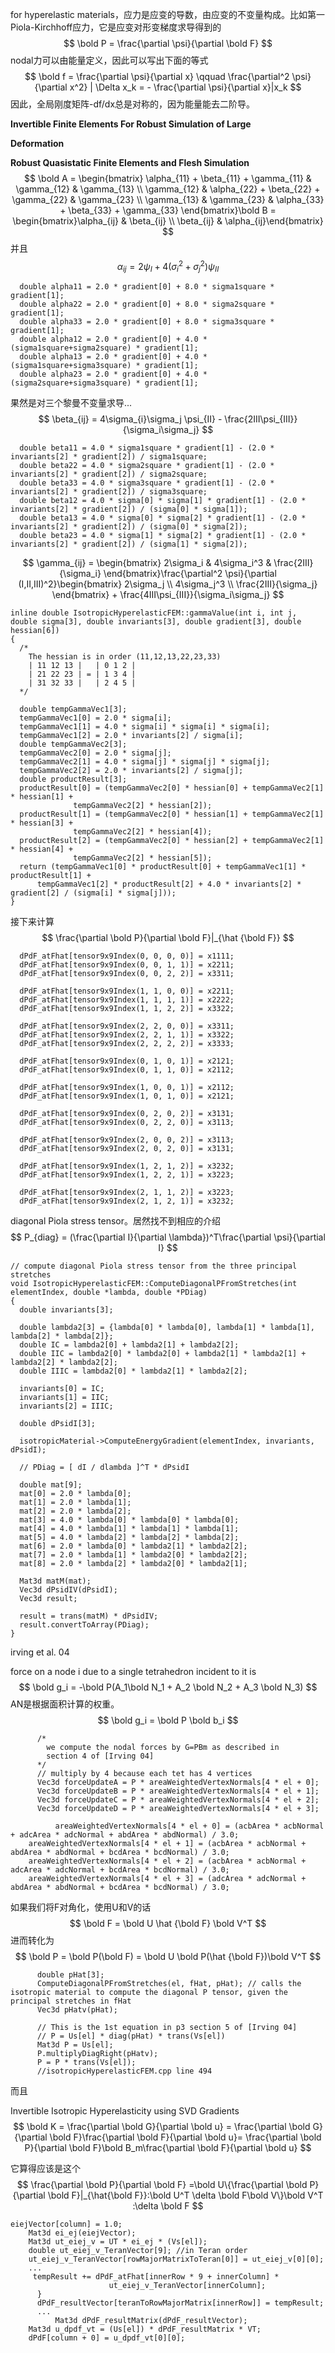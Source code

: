 for hyperelastic materials，应力是应变的导数，由应变的不变量构成。比如第一Piola-Kirchhoff应力，它是应变对形变梯度求导得到的
$$
\bold P = \frac{\partial \psi}{\partial \bold F}
$$
nodal力可以由能量定义，因此可以写出下面的等式
$$
\bold f = \frac{\partial \psi}{\partial x} \qquad \frac{\partial^2 \psi}{\partial x^2} | \Delta x_k = - \frac{\partial \psi}{\partial x}|x_k
$$
因此，全局刚度矩阵-df/dx总是对称的，因为能量能去二阶导。

**Invertible Finite Elements For Robust Simulation of Large**

**Deformation**

**Robust Quasistatic Finite Elements and Flesh Simulation**
$$
\bold A = \begin{bmatrix} \alpha_{11} + \beta_{11} + \gamma_{11} & \gamma_{12} & \gamma_{13} \\ \gamma_{12} & \alpha_{22} + \beta_{22} + \gamma_{22} & \gamma_{23} \\ \gamma_{13} & \gamma_{23} & \alpha_{33} + \beta_{33} + \gamma_{33} \end{bmatrix}\bold B = \begin{bmatrix}\alpha_{ij} & \beta_{ij} \\ \beta_{ij} & \alpha_{ij}\end{bmatrix}
$$
并且
$$
\alpha_{ij} = 2\psi_I + 4(\sigma^2_i + \sigma_j^2)\psi_{II}
$$

```
  double alpha11 = 2.0 * gradient[0] + 8.0 * sigma1square * gradient[1];
  double alpha22 = 2.0 * gradient[0] + 8.0 * sigma2square * gradient[1];
  double alpha33 = 2.0 * gradient[0] + 8.0 * sigma3square * gradient[1];
  double alpha12 = 2.0 * gradient[0] + 4.0 * (sigma1square+sigma2square) * gradient[1];
  double alpha13 = 2.0 * gradient[0] + 4.0 * (sigma1square+sigma3square) * gradient[1];
  double alpha23 = 2.0 * gradient[0] + 4.0 * (sigma2square+sigma3square) * gradient[1];
```

果然是对三个黎曼不变量求导...
$$
\beta_{ij} = 4\sigma_{i}\sigma_j \psi_{II} - \frac{2III\psi_{III}}{\sigma_i\sigma_j}
$$

```
  double beta11 = 4.0 * sigma1square * gradient[1] - (2.0 * invariants[2] * gradient[2]) / sigma1square;
  double beta22 = 4.0 * sigma2square * gradient[1] - (2.0 * invariants[2] * gradient[2]) / sigma2square;
  double beta33 = 4.0 * sigma3square * gradient[1] - (2.0 * invariants[2] * gradient[2]) / sigma3square;
  double beta12 = 4.0 * sigma[0] * sigma[1] * gradient[1] - (2.0 * invariants[2] * gradient[2]) / (sigma[0] * sigma[1]);
  double beta13 = 4.0 * sigma[0] * sigma[2] * gradient[1] - (2.0 * invariants[2] * gradient[2]) / (sigma[0] * sigma[2]);
  double beta23 = 4.0 * sigma[1] * sigma[2] * gradient[1] - (2.0 * invariants[2] * gradient[2]) / (sigma[1] * sigma[2]);
```

$$
\gamma_{ij} = \begin{bmatrix} 2\sigma_i & 4\sigma_i^3 & \frac{2III}{\sigma_i} \end{bmatrix}\frac{\partial^2 \psi}{\partial (I,II,III)^2}\begin{bmatrix} 2\sigma_j \\ 4\sigma_j^3 \\ \frac{2III}{\sigma_j} \end{bmatrix} + \frac{4III\psi_{III}}{\sigma_i\sigma_j}
$$

```
inline double IsotropicHyperelasticFEM::gammaValue(int i, int j, double sigma[3], double invariants[3], double gradient[3], double hessian[6])
{
  /*
    The hessian is in order (11,12,13,22,23,33)
    | 11 12 13 |   | 0 1 2 |
    | 21 22 23 | = | 1 3 4 |
    | 31 32 33 |   | 2 4 5 |
  */

  double tempGammaVec1[3];
  tempGammaVec1[0] = 2.0 * sigma[i];
  tempGammaVec1[1] = 4.0 * sigma[i] * sigma[i] * sigma[i];
  tempGammaVec1[2] = 2.0 * invariants[2] / sigma[i];
  double tempGammaVec2[3];
  tempGammaVec2[0] = 2.0 * sigma[j];
  tempGammaVec2[1] = 4.0 * sigma[j] * sigma[j] * sigma[j];
  tempGammaVec2[2] = 2.0 * invariants[2] / sigma[j];
  double productResult[3];
  productResult[0] = (tempGammaVec2[0] * hessian[0] + tempGammaVec2[1] * hessian[1] + 
		      tempGammaVec2[2] * hessian[2]);
  productResult[1] = (tempGammaVec2[0] * hessian[1] + tempGammaVec2[1] * hessian[3] + 
		      tempGammaVec2[2] * hessian[4]);
  productResult[2] = (tempGammaVec2[0] * hessian[2] + tempGammaVec2[1] * hessian[4] + 
		      tempGammaVec2[2] * hessian[5]);
  return (tempGammaVec1[0] * productResult[0] + tempGammaVec1[1] * productResult[1] +
	  tempGammaVec1[2] * productResult[2] + 4.0 * invariants[2] * gradient[2] / (sigma[i] * sigma[j]));
}
```

接下来计算
$$
\frac{\partial \bold P}{\partial \bold F}|_{\hat {\bold F}}
$$

```
  dPdF_atFhat[tensor9x9Index(0, 0, 0, 0)] = x1111;
  dPdF_atFhat[tensor9x9Index(0, 0, 1, 1)] = x2211;
  dPdF_atFhat[tensor9x9Index(0, 0, 2, 2)] = x3311;

  dPdF_atFhat[tensor9x9Index(1, 1, 0, 0)] = x2211;
  dPdF_atFhat[tensor9x9Index(1, 1, 1, 1)] = x2222;
  dPdF_atFhat[tensor9x9Index(1, 1, 2, 2)] = x3322;

  dPdF_atFhat[tensor9x9Index(2, 2, 0, 0)] = x3311;
  dPdF_atFhat[tensor9x9Index(2, 2, 1, 1)] = x3322;
  dPdF_atFhat[tensor9x9Index(2, 2, 2, 2)] = x3333;

  dPdF_atFhat[tensor9x9Index(0, 1, 0, 1)] = x2121;
  dPdF_atFhat[tensor9x9Index(0, 1, 1, 0)] = x2112;

  dPdF_atFhat[tensor9x9Index(1, 0, 0, 1)] = x2112;
  dPdF_atFhat[tensor9x9Index(1, 0, 1, 0)] = x2121;

  dPdF_atFhat[tensor9x9Index(0, 2, 0, 2)] = x3131;
  dPdF_atFhat[tensor9x9Index(0, 2, 2, 0)] = x3113;

  dPdF_atFhat[tensor9x9Index(2, 0, 0, 2)] = x3113;
  dPdF_atFhat[tensor9x9Index(2, 0, 2, 0)] = x3131;

  dPdF_atFhat[tensor9x9Index(1, 2, 1, 2)] = x3232;
  dPdF_atFhat[tensor9x9Index(1, 2, 2, 1)] = x3223;

  dPdF_atFhat[tensor9x9Index(2, 1, 1, 2)] = x3223;
  dPdF_atFhat[tensor9x9Index(2, 1, 2, 1)] = x3232;

```

diagonal Piola stress tensor。居然找不到相应的介绍
$$
P_{diag} = (\frac{\partial I}{\partial \lambda})^T\frac{\partial \psi}{\partial I}
$$

```
// compute diagonal Piola stress tensor from the three principal stretches
void IsotropicHyperelasticFEM::ComputeDiagonalPFromStretches(int elementIndex, double *lambda, double *PDiag)
{
  double invariants[3];

  double lambda2[3] = {lambda[0] * lambda[0], lambda[1] * lambda[1], lambda[2] * lambda[2]};
  double IC = lambda2[0] + lambda2[1] + lambda2[2];
  double IIC = lambda2[0] * lambda2[0] + lambda2[1] * lambda2[1] + lambda2[2] * lambda2[2];
  double IIIC = lambda2[0] * lambda2[1] * lambda2[2];

  invariants[0] = IC;
  invariants[1] = IIC;
  invariants[2] = IIIC;

  double dPsidI[3];

  isotropicMaterial->ComputeEnergyGradient(elementIndex, invariants, dPsidI);

  // PDiag = [ dI / dlambda ]^T * dPsidI

  double mat[9];
  mat[0] = 2.0 * lambda[0];
  mat[1] = 2.0 * lambda[1];
  mat[2] = 2.0 * lambda[2];
  mat[3] = 4.0 * lambda[0] * lambda[0] * lambda[0];
  mat[4] = 4.0 * lambda[1] * lambda[1] * lambda[1];
  mat[5] = 4.0 * lambda[2] * lambda[2] * lambda[2];
  mat[6] = 2.0 * lambda[0] * lambda2[1] * lambda2[2];
  mat[7] = 2.0 * lambda[1] * lambda2[0] * lambda2[2];
  mat[8] = 2.0 * lambda[2] * lambda2[0] * lambda2[1];

  Mat3d matM(mat);
  Vec3d dPsidIV(dPsidI);
  Vec3d result;

  result = trans(matM) * dPsidIV;
  result.convertToArray(PDiag);
}
```

irving et al. 04

force on a node i due to a single tetrahedron incident to it is
$$
\bold g_i = -\bold P(A_1\bold N_1 + A_2 \bold N_2 + A_3 \bold N_3)
$$
AN是根据面积计算的权重。
$$
\bold g_i = \bold P \bold b_i
$$

```
      /*
        we compute the nodal forces by G=PBm as described in 
        section 4 of [Irving 04]
      */
      // multiply by 4 because each tet has 4 vertices
      Vec3d forceUpdateA = P * areaWeightedVertexNormals[4 * el + 0];
      Vec3d forceUpdateB = P * areaWeightedVertexNormals[4 * el + 1];
      Vec3d forceUpdateC = P * areaWeightedVertexNormals[4 * el + 2];
      Vec3d forceUpdateD = P * areaWeightedVertexNormals[4 * el + 3];
      
          areaWeightedVertexNormals[4 * el + 0] = (acbArea * acbNormal + adcArea * adcNormal + abdArea * abdNormal) / 3.0;
    areaWeightedVertexNormals[4 * el + 1] = (acbArea * acbNormal + abdArea * abdNormal + bcdArea * bcdNormal) / 3.0;
    areaWeightedVertexNormals[4 * el + 2] = (acbArea * acbNormal + adcArea * adcNormal + bcdArea * bcdNormal) / 3.0;
    areaWeightedVertexNormals[4 * el + 3] = (adcArea * adcNormal + abdArea * abdNormal + bcdArea * bcdNormal) / 3.0;

```

如果我们将F对角化，使用U和V的话
$$
\bold F = \bold U \hat {\bold F} \bold V^T
$$
进而转化为
$$
\bold P = \bold P(\bold F) = \bold U \bold P(\hat {\bold F})\bold V^T
$$

```
      double pHat[3];
      ComputeDiagonalPFromStretches(el, fHat, pHat); // calls the isotropic material to compute the diagonal P tensor, given the principal stretches in fHat
      Vec3d pHatv(pHat);

      // This is the 1st equation in p3 section 5 of [Irving 04]
      // P = Us[el] * diag(pHat) * trans(Vs[el])
      Mat3d P = Us[el];
      P.multiplyDiagRight(pHatv);
      P = P * trans(Vs[el]);
      //isotropicHyperelasticFEM.cpp line 494
```

而且

Invertible Isotropic Hyperelasticity using SVD Gradients
$$
\bold K = \frac{\partial \bold G}{\partial \bold u} =  \frac{\partial \bold G}{\partial \bold F}\frac{\partial \bold F}{\partial \bold u}=  \frac{\partial \bold P}{\partial \bold F}\bold B_m\frac{\partial \bold F}{\partial \bold u}
$$

它算得应该是这个
$$
\frac{\partial \bold P}{\partial \bold F} =\bold U\{\frac{\partial \bold P}{\partial \bold F}|_{\hat{\bold F}}:\bold U^T \delta \bold F\bold V\}\bold V^T :\delta \bold F
$$

```
eiejVector[column] = 1.0;
    Mat3d ei_ej(eiejVector);
    Mat3d ut_eiej_v = UT * ei_ej * (Vs[el]);
    double ut_eiej_v_TeranVector[9]; //in Teran order
    ut_eiej_v_TeranVector[rowMajorMatrixToTeran[0]] = ut_eiej_v[0][0];
    ...
     tempResult += dPdF_atFhat[innerRow * 9 + innerColumn] *
                      ut_eiej_v_TeranVector[innerColumn];
      }
      dPdF_resultVector[teranToRowMajorMatrix[innerRow]] = tempResult;
      ...
          Mat3d dPdF_resultMatrix(dPdF_resultVector);
    Mat3d u_dpdf_vt = (Us[el]) * dPdF_resultMatrix * VT;
    dPdF[column + 0] = u_dpdf_vt[0][0];
```

